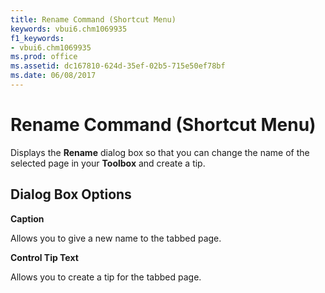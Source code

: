 ```yaml
---
title: Rename Command (Shortcut Menu)
keywords: vbui6.chm1069935
f1_keywords:
- vbui6.chm1069935
ms.prod: office
ms.assetid: dc167810-624d-35ef-02b5-715e50ef78bf
ms.date: 06/08/2017
---
```



# Rename Command (Shortcut Menu)

Displays the  **Rename** dialog box so that you can change the name of the selected page in your **Toolbox** and create a tip.


## Dialog Box Options

 **Caption**

Allows you to give a new name to the tabbed page.

 **Control Tip Text**

Allows you to create a tip for the tabbed page.


